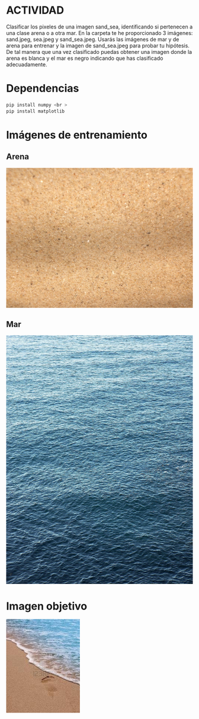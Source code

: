 # ACTIVIDAD

Clasificar los pixeles de una imagen sand_sea, identificando si pertenecen a una clase arena o a otra mar. En la carpeta te he proporcionado 3 imágenes: sand.jpeg, sea.jpeg y sand_sea.jpeg. Usarás las imágenes de mar y de arena para entrenar y la imagen de sand_sea.jpeg para probar tu hipótesis. De tal manera que una vez clasificado puedas obtener una imagen donde la arena es blanca y el mar es negro indicando que has clasificado adecuadamente.


# Dependencias
```bash
pip install numpy <br >
pip install matplotlib
```

# Imágenes de entrenamiento

## Arena
![alt text](https://github.com/devnull404/VV-TECNM/blob/master/work-01/img/sand.jpg)

## Mar
![alt text](https://github.com/devnull404/VV-TECNM/blob/master/work-01/img/sea.jpg)

# Imagen objetivo
![alt text](https://github.com/devnull404/VV-TECNM/blob/master/work-01/img/sea_sand.jpg)

#